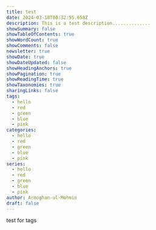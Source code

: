 ```yaml
---
title: test
date: 2024-03-18T00:32:55.658Z
description: This is a test description..............
showSummary: false
showTableOfContents: true
showWordCount: true
showComments: false
newsletter: true
showDate: true
showDateUpdated: false
showHeadingAnchors: true
showPagination: true
showReadingTime: true
showTaxonomies: true
sharingLinks: false
tags:
  - hello
  - red
  - green
  - blue
  - pink
categories:
  - hello
  - red
  - green
  - blue
  - pink
series:
  - hello
  - red
  - green
  - blue
  - pink
author: Armoghan-ul-Mohmin
draft: false
---
```

test for tags
